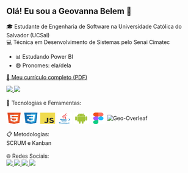 ## Olá! Eu sou a Geovanna Belem 🌱

🎓 Estudante de Engenharia de Software na Universidade Católica do Salvador (UCSal) <br>
💻 Técnica em Desenvolvimento de Sistemas pelo Senai Cimatec

- 📊 Estudando Power BI
- 😄 Pronomes: ela/dela

<a href="https://drive.google.com/file/d/1KNJBe_f0F0guDlOd8liy5u9-SOgw1LPU/view?usp=sharing" target="_blank">🔗 Meu currículo completo (PDF)</a>

<div> <a href="https://github.com/GeovannaBelem"> <img height="180em" src="https://github-readme-stats.vercel.app/api?username=GeovannaBelem&show_icons=true&theme=radical"> <img height="180em" src="https://github-readme-stats.vercel.app/api/top-langs/?username=GeovannaBelem&layout=compact&theme=radical"> </a> </div>
<br>
🚀 Tecnologias e Ferramentas:
<div style="display: inline_block"><br> <img align="center" alt="Geo-HTML" height="30" width="40" src="https://raw.githubusercontent.com/devicons/devicon/master/icons/html5/html5-original.svg"> <img align="center" alt="Geo-CSS" height="30" width="40" src="https://raw.githubusercontent.com/devicons/devicon/master/icons/css3/css3-original.svg"> <img align="center" alt="Geo-JS" height="30" width="40" src="https://raw.githubusercontent.com/devicons/devicon/master/icons/javascript/javascript-original.svg"> <img align="center" alt="Geo-Java" height="30" width="40" src="https://raw.githubusercontent.com/devicons/devicon/master/icons/java/java-original.svg"> <img align="center" alt="Geo-Android" height="30" width="40" src="https://raw.githubusercontent.com/devicons/devicon/master/icons/android/android-original.svg"> <img align="center" alt="Geo-Figma" height="30" width="40" src="https://raw.githubusercontent.com/devicons/devicon/master/icons/figma/figma-original.svg"> <img align="center" alt="Geo-Overleaf" height="30" width="40" src="https://cdn.jsdelivr.net/gh/devicons/devicon/icons/latex/latex-original.svg"> </div>
<br>
📋 Metodologias:
<br>
SCRUM e Kanban
<br>
<br>
🌐 Redes Sociais:
<br>
<div> <a href="https://instagram.com/geo_belem" target="_blank"> <img src="https://img.shields.io/badge/-Instagram-%23E4405F?style=for-the-badge&logo=instagram&logoColor=white"> </a> <a href="https://discord.gg/geo.belem" target="_blank"> <img src="https://img.shields.io/badge/Discord-7289DA?style=for-the-badge&logo=discord&logoColor=white"> </a> <a href="mailto:geovannasbelem@gmail.com"> <img src="https://img.shields.io/badge/-Gmail-%23333?style=for-the-badge&logo=gmail&logoColor=white"> </a> <a href="https://www.linkedin.com/in/geovanna-belem-49139b264/" target="_blank"> <img src="https://img.shields.io/badge/-LinkedIn-%230077B5?style=for-the-badge&logo=linkedin&logoColor=white"> </a> </div>
